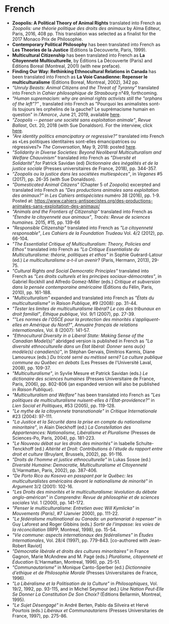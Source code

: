 # French

- **Zoopolis: A Political Theory of Animal Rights** translated into French as _Zoopolis: une théorie politique des droits des animaux_ by Alma Editeur, Paris, 2016, 408 pp. This translation was selected as a finalist for the 2017 Monaco Prix de Philosophie.
- **Contemporary Political Philosophy** has been translated into French as **Les Theories de la Justice** (Editions la Decouverte, Paris, 1999).
- **Multicultural Citizenship** has been translated into French as **La Citoyenneté Multiculturelle**, by Éditions La Découverte (Paris) and Éditions Boreal (Montreal, 2001) (with new preface).
- **Finding Our Way: Rethinking Ethnocultural Relations in Canada** has been translated into French as **La Voie Canadienne: Repenser le multiculturalisme** (Editions Boreal, Montreal, 2002), 342 pp.
- _“Unruly Beasts: Animal Citizens and the Threat of Tyranny”_ translated into French in _Cahier philosophique de Strasbourg_ n°49, forthcoming.
- _"Human supremacism: why are animal rights activists still the "orphans of the left"?"_ , translated into French as "Pourquoi les animalistes sont-ils toujours les orphelins de la gauche? Le suprémacisme humain en question" in _l'Amorce_, June 21, 2019, available [here](https://lamorce.co/pourquoi-les-animalistes-sont-ils-toujours-les-orphelins-de-la-gauche/).
- _"Zoopolis -- penser une société sans exploitation animale"_, _Revue Ballast_, Oct. 20, 2018 (with Sue Donaldson). For the interview, click [here](https://www.revue-ballast.fr/zoopolis-penser-une-societe-sans-exploitation-animale/).
- _"Are identity politics emancipatory or regressive?"_ translated into French as «Les politiques identitaires sont-elles émancipatrices ou régressives?» _The Conversation_, May 9, 2018: posted [here](http://theconversation.com/les-politiques-identitaires-sont-elles-emancipatrices-ou-regressives-95391/).
- _"Solidarity in Diverse Societies: Beyond Neoliberal Multiculturalism and Welfare Chauvinism"_ translated into French as _"Diversité et Solidarité"_,for Patrick Savidan (ed) _Dictionnaire des inégalités et de la justice sociale_ (Presses universitaires de France, 2018), pp. 344-357.
- _“Zoopolis ou la justice dans les sociétées multiespèces”_, in _Veganes_ #5 (2017), pp. 26-35 (with Sue Donaldson).
- _"Domesticated Animal Citizens"_ (Chapter 5 of _Zoopolis_) excerpted and translated into French as _"Des productions animales sans exploitation des animaux?"_ in _Les Cahiers antispécistes_ numéro 38 (2016), pp. 1-9\. Posted at: <https://www.cahiers-antispecistes.org/des-productions-animales-sans-exploitation-des-animaux/>
- _"Animals and the Frontiers of Citizenship"_ translated into French as _"Étendre la citoyenneté aux animaux"_, _Tracés: Revue de sciences humaines._ 2015, #15, pp. 139-66
- _"Responsible Citizenship"_ translated into French as _"La citoyenneté responsable"_, _Les Cahiers de la Foundation Trudeau_ Vol. 4/2 (2012), pp. 66-104.
- _"The Essentialist Critique of Multiculturalism: Theory, Policies and Ethos"_ translated into French as _"La Critique Essentialiste du Multiculturalisme: théorie, politiques et ethos"_ in Sophie Guérard-Latour (ed.) _Le multiculturalisme a-t-il un avenir?_ (Paris, Hermann, 2013), 29-75.
- _"Cultural Rights and Social Democratic Principles"_ translated into French as _"Les droits culturels et les principes sociaux-démocrates"_, in Gabriel Rockhill and Alfredo Gomez-Miller (eds.) _Critique et subversion dans la pensée contemporaine américaine_ (Éditions du Félin, Paris, 2010), pp. 161-188.
- _"Multiculturalism"_ expanded and translated into French as _"États du multiculturalisme"_ in _Raison Publique_, #9 (2008): pp. 31-44.
- _"Tester les limites de multiculturalisme libéral? Le cas des tribunaux en droit familial"_, _Éthique publique_, Vol. 9/1 (2007), pp. 27-39.
- _""Les normes de l'OSCE pour la protection des minorités s'appliquent-elles en Amérique du Nord?"_, _Annuaire français de relations internationales_, Vol. 8 (2007): 141-57.
- _"Ethnocultural Diversity in a Liberal State: Making Sense of the Canadian Model(s)"_ abridged version is published in French as _"La diversité ethnoculturelle dans un État libéral: Donner sens au(x) modèle(s) canadien(s)"_, in Stéphan Gervais, Dimitrios Karmis, Diane Lamoureux (eds.) _Du tricoté serré au métissé serré? La culture publique commune au Québec en debats_ (Les Presses de l'Université Laval, 2008), pp. 109-37.
- _"Multiculturalisme"_, in Syvlie Mesure et Patrick Savidan (eds.) _Le dictionaire des sciences humaines_ (Presses Universitaire de France, Paris, 2006), pp. 802-806 (an expanded version will also be published in _Raison Publique_).
- _"Multiculturalism and Welfare"_ has been translated into French as _"Les politiques de multiculturalisme nuisent-elles à l'État-providence?"_ in _Lien Social et Politiques_, #53 (2005), pp. 119-128.
- _"Le mythe de la citoyennete transnationale"_ in _Critique Internationale_ #23 (2004): 97-111.
- _"La Justice et la Sécurité dans la prise en compte du nationalisme minoritaire"_, in Alain Dieckhoff (ed.) _La Constellation des Appartenances: Nationalisme, Libéralisme et Pluralisme_ (Presses de Sciences-Po, Paris, 2004), pp. 181-223.
- _"Le Nouveau débat sur les droits des minorités"_ in Isabelle Schulte-Tenckhoff (ed.) _Altérité et Droit: Contributions à l'étude du rapport entre droit et culture_ (Bruylant, Brussels, 2002), pp. 91-116.
- _"Droits de l'homme et justice ethnoculturelle"_ in Lukas Sosoe (ed.) _Diversité Humaine: Democratie, Multiculturalisme et Citoyenneté_ (L'Harmattan, Paris, 2002), pp. 387-406.
- _"De Porto Rico au Kosovo en passpant par le Québec: les multiculturalistes américains devant le nationalisme de minorité"_ in _Argument_ 3/2 (2001): 102-16.
- _"Les Droits des minorités et le multiculturalisme: lévolution du débate anglo-américan"_ in _Comprendre: Revue de philosophie et de sciences sociales_ Vol. 1 (2000), pp. 141-172.
- _"Penser le multiculturalisme: Entretien avec Will Kymlicka"_ in _Mouvements (Paris)_, #7 (Janvier 2000), pp. 111-22.
- _"Le fédéralisme multinational au Canada: un partenariat à repenser"_ in Guy Laforest and Roger Gibbins (eds.) _Sortir de l'impasse: les voies de la réconciliation_ (IRPP, Montreal, 1998), pp. 15-54.
- _"Vie commune: aspects internationaux des fédéralismes"_ in _Études Internationales_, Vol. 28/4 (1997), pp. 779-843\. [co-authored with Jean-Robert Raviot]
- _"Démocratie libérale et droits des cultures minoritaires"_ in France Gagnon, Marie McAndrew and M. Pagé (eds.) _Pluralisme, citoyenneté et Éducation_ (L'Harmattan, Montreal, 1996), pp. 25-51.
- _"Communautarisme"_ in Monique Canto-Sperber (ed.) _Dictionnaire d'ethique et de Philosophie Morale_ (Presses Universitaires de France, 1996).
- _"La Libéralisme et la Politisation de la Culture"_ in _Philosophiques_, Vol. 19/2, 1992, pp. 93-115, and in Michel Seymour (ed.) _Une Nation Peut-Elle Se Donner La Constitution De Son Choix?_ (Éditions Bellarmin, Montreal, 1995).
- _"Le Sujet Désengagé"_ in André Berten, Pablo da Silveira et Hervé Pourtois (eds.) _Libéraux et Communautariens_ (Presses Universitaries de France, 1997), pp. 275-86.
